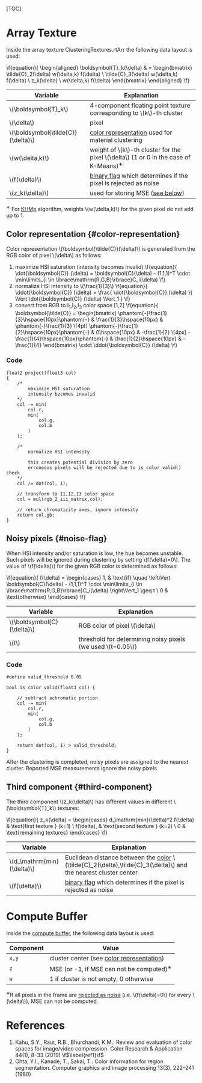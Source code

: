 [TOC]

# Array Texture

Inside the array texture ClusteringTextures.rtArr the following data layout is used:


\f{equation}{
\begin{aligned}
	\boldsymbol{T}_k(\delta)       & = \begin{bmatrix}
		\tilde{C}_2(\delta) w(\delta,k) f(\delta) \\
		\tilde{C}_3(\delta) w(\delta,k) f(\delta) \\
		z_k(\delta) \\
		w(\delta,k) f(\delta)
	\end{bmatrix}
\end{aligned}
\f}

|Variable|Explanation|
|----|----|
|\\(\boldsymbol{T}_k\\)|4-component floating point texture corresponding to \\(k\\)-th cluster|
|\\(\delta\\)|pixel|
|\\(\boldsymbol{\tilde{C}}(\delta)\\)|[color representation](#color-representation) used for material clustering|
|\\(w(\delta,k)\\)|weight of \\(k\\)-th cluster for the pixel \\(\delta\\) (1 or 0 in the case of K-Means)<SUP>&lowast;</SUP>|
|\\(f(\delta)\\)|[binary flag](#noise-flag) which determines if the pixel is rejected as noise|
|\\(z_k(\delta)\\)|used for storing MSE ([see below](#third-component))|

<SUP>&lowast;</SUP> For [KHMp](#ClusteringAlgorithms.DispatcherKHMp) algorithm, weights \\(w(\delta,k)\\) for the given pixel do not add up to 1.

## Color representation {#color-representation}

Color representation \\(\boldsymbol{\tilde{C}}(\delta)\\) is generated from the RGB color of pixel \\(\delta\\) as follows:

1. maximize HSI saturation (intensity becomes invalid)
\f{equation}{
	\dot{\boldsymbol{C}} (\delta) = \boldsymbol{C}(\delta) - (1,1,1)^T \cdot \min\limits_{i \in \lbrace\mathrm{R,G,B}\rbrace}C_i(\delta)
\f}
2. normalize HSI intensity to \\(\frac{1}{3}\\)
\f{equation}{
\ddot{\boldsymbol{C}} (\delta) = \frac{
	\dot{\boldsymbol{C}} (\delta)
}{
	\Vert \dot{\boldsymbol{C}} (\delta) \Vert_1
}
\f}
3. convert from RGB to I<SUB>1</SUB>,I<SUB>2</SUB>,I<SUB>3</SUB> color space [1,2]
\f{equation}{
\boldsymbol{\tilde{C}} = \begin{bmatrix}
	\phantom{-}\frac{1}{3}\hspace{10px}\phantom{-} 	& \frac{1}{3}\hspace{10px} 	& \phantom{-}\frac{1}{3} \\[4pt]
	\phantom{-}\frac{1}{2}\hspace{10px}\phantom{-} 	& 0\hspace{10px} 			& -\frac{1}{2} \\[4px]
	-\frac{1}{4}\hspace{10px}\phantom{-} 			& \frac{1}{2}\hspace{10px} 	& -\frac{1}{4}
\end{bmatrix} \cdot \ddot{\boldsymbol{C}} (\delta)
\f}


### Code

~~~~~~~~~~~~~{cpp}
float2 project(float3 col)
{
	/* 
		maximize HSI saturation
		intensity becomes invalid
	*/
	col -= min(
		col.r,
		min(
			col.g,
			col.b
		)
	);

    /*
		normalize HSI intensity
		
		this creates potential division by zero
		erroneous pixels will be rejected due to is_color_valid() check
	*/
    col /= dot(col, 1);

	// transform to I1,I2,I3 color space
	col = mul(rgb_2_iii_matrix,col);

	// return chromaticity axes, ignore intensity
	return col.gb;
}
~~~~~~~~~~~~~

## Noisy pixels {#noise-flag}

When HSI intensity and/or saturation is low, the hue becomes unstable. Such pixels will be ignored during clustering by setting \\(f(\delta)=0\\). The value of \\(f(\delta)\\) for the given RGB color is determined as follows:

\f{equation}{
f(\delta) = \begin{cases}
	1, & \text{if} \quad \left\Vert \boldsymbol{C}(\delta) - (1,1,1)^T \cdot \min\limits_{i \in \lbrace\mathrm{R,G,B}\rbrace}C_i(\delta) \right\Vert_1 \geq t \\
	0 & \text{otherwise}
	\end{cases}
\f}

|Variable|Explanation|
|----|----|
|\\(\boldsymbol{C}(\delta)\\)|RGB color of pixel \\(\delta\\)|
|\\(t\\)|threshold for determining noisy pixels (we used \\(t=0.05\\))

### Code

~~~~~~~~~~~~~{cpp}
#define valid_threshold 0.05

bool is_color_valid(float3 col) {

	// subtract achromatic portion
	col -= min(
		col.r,
		min(
			col.g,
			col.b
		)
	);

	return dot(col, 1) > valid_threshold;
}
~~~~~~~~~~~~~

After the clustering is completed, noisy pixels are assigned to the nearest cluster. Reported MSE measurements ignore the noisy pixels.

## Third component {#third-component}

The third component \\(z_k(\delta)\\) has different values in different \\(\boldsymbol{T}_k\\) textures:

\f{equation}{
z_k(\delta) =
	\begin{cases}
	d_\mathrm{min}(\delta)^2 f(\delta) & \text{first texture } (k=1) \\
	f(\delta), & \text{second texture } (k=2) \\
	0 & \text{remaining textures}
	\end{cases}
\f}

|Variable|Explanation|
|----|----|
|\\(d_\mathrm{min}(\delta)\\)|Euclidean distance between the [color](#color-representation) \\(\tilde{C}_2(\delta),\tilde{C}_3(\delta)\\) and the nearest cluster center|
|\\(f(\delta)\\)|[binary flag](#noise-flag) which determines if the pixel is rejected as noise|

# Compute Buffer

Inside the [compute buffer](#ClusteringAlgorithms.ClusteringRTsAndBuffers.cbufClusterCenters), the following data layout is used:

|Component|Value|
|----|----|
|`x,y`|cluster center (see [color representation](#color-representation))|
|`z`|MSE (or -1, if MSE can not be computed)<SUP>&lowast;</SUP>|
|`w`|1 if cluster is not empty, 0 otherwise|

<SUP>&lowast;</SUP>If all pixels in the frame are [rejected as noise](#noise-flag) (i.e. \\(f(\delta)=0\\) for every \\(\delta\\)), MSE can not be computed.

# References

1. Kahu, S.Y., Raut, R.B., Bhurchandi, K.M.: Review and evaluation of color spaces
for image/video compression. Color Research & Application 44(1), 8–33 (2019) \f$\label{ref1}\f$
2. Ohta, Y.I., Kanade, T., Sakai, T.: Color information for region segmentation.
Computer graphics and image processing 13(3), 222–241 (1980)